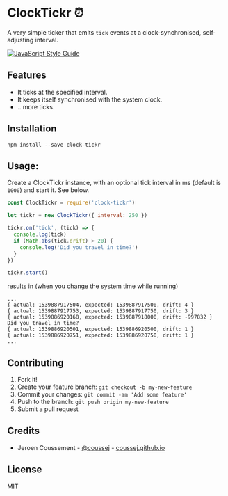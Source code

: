 # ClockTickr :alarm_clock:

A very simple ticker that emits `tick` events at a clock-synchronised, self-adjusting interval.

[![JavaScript Style Guide](https://cdn.rawgit.com/standard/standard/master/badge.svg)](https://github.com/standard/standard)

## Features

* It ticks at the specified interval.
* It keeps itself synchronised with the system clock.
* .. more ticks.

## Installation

```
npm install --save clock-tickr
```

## Usage:

Create a ClockTickr instance, with an optional tick interval in ms (default is `1000`) and start it. See below.

```javascript
const ClockTickr = require('clock-tickr')

let tickr = new ClockTickr({ interval: 250 })

tickr.on('tick', (tick) => {
  console.log(tick)
  if (Math.abs(tick.drift) > 20) {
    console.log('Did you travel in time?')
  }
})

tickr.start()
```
results in (when you change the system time while running)

```
...
{ actual: 1539887917504, expected: 1539887917500, drift: 4 }
{ actual: 1539887917753, expected: 1539887917750, drift: 3 }
{ actual: 1539886920168, expected: 1539887918000, drift: -997832 }
Did you travel in time?
{ actual: 1539886920501, expected: 1539886920500, drift: 1 }
{ actual: 1539886920751, expected: 1539886920750, drift: 1 }
...
```


## Contributing

1. Fork it!
2. Create your feature branch: `git checkout -b my-new-feature`
3. Commit your changes: `git commit -am 'Add some feature'`
4. Push to the branch: `git push origin my-new-feature`
5. Submit a pull request

## Credits

* Jeroen Coussement - [@coussej](https://twitter.com/coussej) - [coussej.github.io](http://coussej.github.io)

## License

MIT
